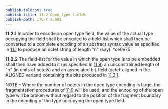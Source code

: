 ```yaml
---
publish-telecom: true
publish-title: 11.2 Open type fields
publish-path: ITU-T X.691
---
```



**11.2.1** In order to encode an open type field, the value of the actual type occupying the field shall be encoded to a field-list which shall then be converted to a complete encoding of an abstract syntax value as specified in [11.1](./11.1%20Production%20of%20the%20complete%20encoding.md) to produce an octet string of length "n" (say). ^ce0e75

**11.2.2** The field-list for the value in which the open type is to be embedded shall then have added to it (as specified in [11.9](ITU-T%20X.691___11.9%20General%20rules%20for%20encoding%20a%20length%20determinant.md)) an unconstrained length of "n" (in units of octets) and an associated bit-field (octet-aligned in the ALIGNED variant) containing the bits produced in [11.2.1](11.2%20Open%20type%20fields.md#ce0e75).

NOTE – Where the number of octets in the open type encoding is large, the fragmentation procedures of [11.9](ITU-T%20X.691___11.9%20General%20rules%20for%20encoding%20a%20length%20determinant.md) will be used, and the encoding of the open type will be broken without regard to the position of the fragment boundary in the encoding of the type occupying the open type field.
